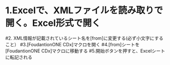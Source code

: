 # 1.Excelで、XMLファイルを読み取りで開く。Excel形式で開く
#2. XML情報が記載されているシート名を[from]に変更する(必ず小文字にすること）
#3.[FoudantionONE CDx]マクロを開く
#4.[from]シートを[FoudantionONE CDx]マクロに移動する
#5.開始ボタンを押すと、Excelシートに転記される
